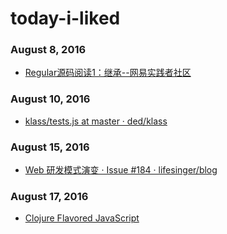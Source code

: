 
# today-i-liked 

### August 8, 2016
- [Regular源码阅读1：继承--网易实践者社区](http://ks.netease.com/blog?id=5092) 

### August 10, 2016
- [klass/tests.js at master · ded/klass](https://github.com/ded/klass/blob/master/test/tests.js) 

### August 15, 2016
- [Web 研发模式演变 · Issue #184 · lifesinger/blog](https://github.com/lifesinger/blog/issues/184) 

### August 17, 2016
- [Clojure Flavored JavaScript](https://oyanglul.us/clojure-flavored-javascript/zh/) 
